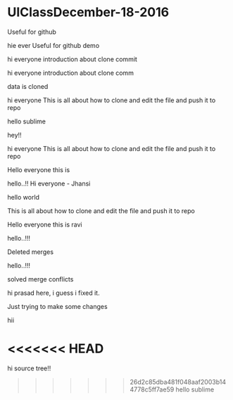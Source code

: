 # UIClassDecember-18-2016

Useful for github

hie ever
Useful for github demo




hi everyone
introduction about clone
commit



hi everyone
introduction about clone
comm


data is cloned


hi everyone
This is all about how to clone and edit the file and push it to repo

hello sublime



hey!!

hi everyone
This is all about how to clone and edit the file and push it to repo


Hello everyone this is 

hello..!!
Hi everyone - Jhansi



hello world


This is all about how to clone and edit the file and push it to repo


Hello everyone this is ravi




hello..!!!






Deleted merges

hello..!!!



solved merge conflicts

hi prasad here, i guess i fixed it.

Just trying to make some changes



hii 


<<<<<<< HEAD
=======



hi source tree!!

>>>>>>> 26d2c85dba481f048aaf2003b144778c5ff7ae59
hello sublime

